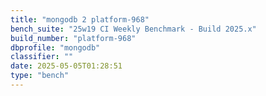 ```yaml
---
title: "mongodb 2 platform-968"
bench_suite: "25w19 CI Weekly Benchmark - Build 2025.x"
build_number: "platform-968"
dbprofile: "mongodb"
classifier: ""
date: 2025-05-05T01:28:51
type: "bench"
---
```

